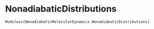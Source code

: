 
# NonadiabaticDistributions

```@autodocs
Modules=[NonadiabaticMolecularDynamics.NonadiabaticDistributions]
```
